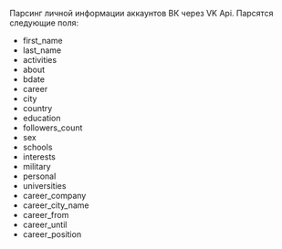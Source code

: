 Парсинг личной информации аккаунтов ВК через VK Api.
Парсятся следующие поля:
  - first_name 
  - last_name
  - activities
  - about
  - bdate
  - career
  - city
  - country
  - education
  - followers_count
  - sex
  - schools
  - interests
  - military
  - personal
  - universities
  - career_company
  - career_city_name
  - career_from
  - career_until
  - career_position
